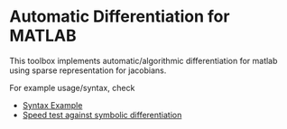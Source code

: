 # Automatic Differentiation for MATLAB

This toolbox implements automatic/algorithmic differentiation for matlab using sparse representation for jacobians.

For example usage/syntax, check
* [Syntax Example](http://sehyoun.com/EXAMPLE_AutoDiff_Syntax.html)
* [Speed test against symbolic differentiation](http://sehyoun.com/EXAMPLE_test_symbolic.html)